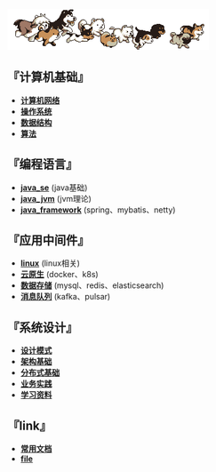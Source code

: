 
![奔跑的小狗](resource/00_index_header.gif)

## 『**计算机基础**』
* [**计算机网络**](document/1000_计算机基础/1100_计算机网络)
* [**操作系统**](document/1000_计算机基础/1200_操作系统)
* [**数据结构**](document/1000_计算机基础/1300_数据结构)
* [**算法**](document/1000_计算机基础/1400_算法)


## 『**编程语言**』
* [**java_se**](document/2000_编程语言/2100_java_se) (java基础)
* [**java_jvm**](document/2000_编程语言/2200_java_jvm) (jvm理论)
* [**java_framework**](document/2000_编程语言/2300_java_framework) (spring、mybatis、netty)


## 『**应用中间件**』
* [**linux**](document/4000_应用中间件/4000_linux) (linux相关)
* [**云原生**](document/4000_应用中间件/4100_云原生) (docker、k8s)
* [**数据存储**](document/4000_应用中间件/4200_数据存储) (mysql、redis、elasticsearch)
* [**消息队列**](document/4000_应用中间件/4300_消息队列) (kafka、pulsar)


## 『**系统设计**』
* [**设计模式**](document/7000_系统设计/7100_设计模式)
* [**架构基础**](document/7000_系统设计/7200_架构基础)
* [**分布式基础**](document/7000_系统设计/7300_分布式基础)
* [**业务实践**](document/7000_系统设计/7800_业务设计)
* [**学习资料**](document/7000_系统设计/7900_学习资料)


## 『**link**』
* [**常用文档**](document/9000_常用文档)
* [**file**](_file)



